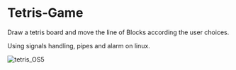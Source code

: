 # Tetris-Game
Draw a tetris board and move the line of Blocks according the user choices.

Using signals handling, pipes and alarm on linux.

![tetris_OS5](https://user-images.githubusercontent.com/45950682/93496995-94d8f800-f918-11ea-80d7-b54cd842d5bf.jpg)
